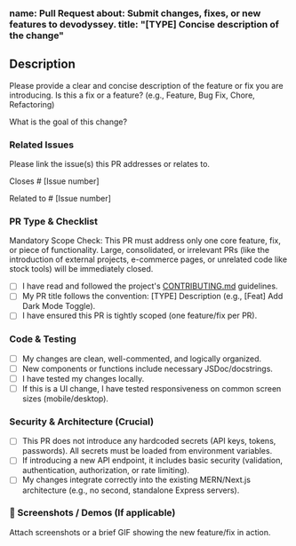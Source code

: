 ### name: Pull Request about: Submit changes, fixes, or new features to devodyssey. title: "[TYPE] Concise description of the change"

## Description
Please provide a clear and concise description of the feature or fix you are introducing.
Is this a fix or a feature? (e.g., Feature, Bug Fix, Chore, Refactoring)

What is the goal of this change?

### Related Issues
Please link the issue(s) this PR addresses or relates to.

Closes # [Issue number]

Related to # [Issue number]

### PR Type & Checklist
Mandatory Scope Check: This PR must address only one core feature, fix, or piece of functionality. Large, consolidated, or irrelevant PRs (like the introduction of external projects, e-commerce pages, or unrelated code like stock tools) will be immediately closed.

- [ ] I have read and followed the project's [CONTRIBUTING.md](CONTRIBUTING.md) guidelines.  
- [ ] My PR title follows the convention: [TYPE] Description (e.g., [Feat] Add Dark Mode Toggle).  
- [ ] I have ensured this PR is tightly scoped (one feature/fix per PR).  

### Code & Testing
- [ ] My changes are clean, well-commented, and logically organized.  
- [ ] New components or functions include necessary JSDoc/docstrings.  
- [ ] I have tested my changes locally.  
- [ ] If this is a UI change, I have tested responsiveness on common screen sizes (mobile/desktop).  

### Security & Architecture (Crucial)
- [ ] This PR does not introduce any hardcoded secrets (API keys, tokens, passwords). All secrets must be loaded from environment variables.  
- [ ] If introducing a new API endpoint, it includes basic security (validation, authentication, authorization, or rate limiting).  
- [ ] My changes integrate correctly into the existing MERN/Next.js architecture (e.g., no second, standalone Express servers).  

### 📸 Screenshots / Demos (If applicable)
Attach screenshots or a brief GIF showing the new feature/fix in action.
